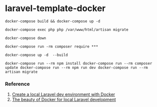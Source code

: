 # laravel-template-docker


`
docker-compose build && docker-compose up -d  
`

`
docker-compose exec php php /var/www/html/artisan migrate
`

`
docker-compose down
`

`
docker-compose run -rm composer require ***
`

`
docker-compose up -d  --build
`


`
docker-compose run --rm npm install
docker-compose run --rm composer update
docker-compose run --rm npm run dev
docker-compose run --rm artisan migrate
`


### Reference 

1. [Create a local Laravel dev environment with Docker](https://www.youtube.com/watch?v=5N6gTVCG_rw&t=654s)
2. [The beauty of Docker for local Laravel development](https://dev.to/aschmelyun/the-beauty-of-docker-for-local-laravel-development-13c0)